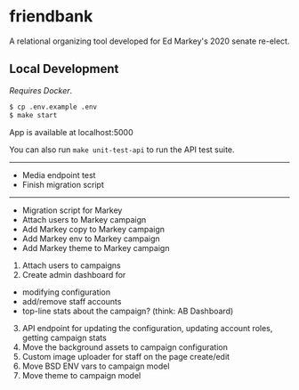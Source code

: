 # friendbank

A relational organizing tool developed for Ed Markey's 2020 senate re-elect.

## Local Development

_Requires Docker_.

```sh
$ cp .env.example .env
$ make start
```

App is available at localhost:5000

You can also run `make unit-test-api` to run the API test suite.

----

* Media endpoint test
* Finish migration script

----

- Migration script for Markey
 - Attach users to Markey campaign
 - Add Markey copy to Markey campaign
 - Add Markey env to Markey campaign
 - Add Markey theme to Markey campaign

1. Attach users to campaigns
2. Create admin dashboard for
  - modifying configuration
  - add/remove staff accounts
  - top-line stats about the campaign? (think: AB Dashboard)
3. API endpoint for updating the configuration, updating account roles, getting campaign stats
4. Move the background assets to campaign configuration
5. Custom image uploader for staff on the page create/edit
6. Move BSD ENV vars to campaign model
7. Move theme to campaign model
